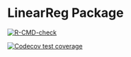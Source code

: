 # LinearReg Package

<!-- badges: start -->
  [![R-CMD-check](https://github.com/xinjinli2/bios625_hw3/actions/workflows/R-CMD-check.yaml/badge.svg)](https://github.com/xinjinli2/bios625_hw3/actions/workflows/R-CMD-check.yaml)
  
[![Codecov test coverage](https://codecov.io/gh/xinjinli2/bios625_hw3/branch/main/graph/badge.svg)](https://app.codecov.io/gh/xinjinli2/bios625_hw3?branch=main)
<!-- badges: end -->
